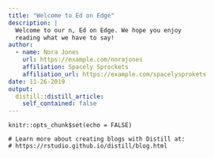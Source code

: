 ```yaml
---
title: "Welcome to Ed on Edge"
description: |
  Welcome to our n, Ed on Edge. We hope you enjoy 
  reading what we have to say!
author:
  - name: Nora Jones 
    url: https://example.com/norajones
    affiliation: Spacely Sprockets
    affiliation_url: https://example.com/spacelysprokets
date: 11-26-2019
output:
  distill::distill_article:
    self_contained: false
---
```


```{r setup, include=FALSE}
knitr::opts_chunk$set(echo = FALSE)

# Learn more about creating blogs with Distill at:
# https://rstudio.github.io/distill/blog.html

```



<!--stackedit_data:
eyJoaXN0b3J5IjpbLTUwNDk3Nzc1NF19
-->